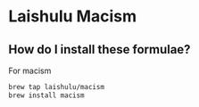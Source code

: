 # Laishulu Macism

## How do I install these formulae?

For macism

``` sh
brew tap laishulu/macism
brew install macism
```
